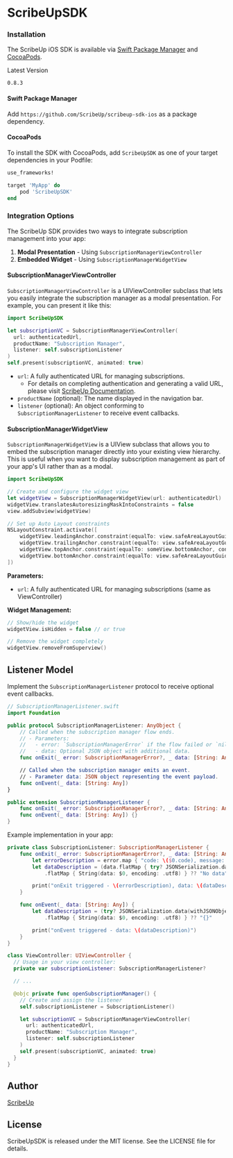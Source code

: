 # ScribeUpSDK


### Installation

The ScribeUp iOS SDK is available via [Swift Package Manager](https://swift.org/package-manager/) and [CocoaPods](https://cocoapods.org/).

Latest Version
```
0.8.3
```

#### Swift Package Manager
Add `https://github.com/ScribeUp/scribeup-sdk-ios` as a package dependency.

#### CocoaPods
To install the SDK with CocoaPods, add `ScribeUpSDK` as one of your target dependencies in your Podfile:

```ruby
use_frameworks!

target 'MyApp' do
    pod 'ScribeUpSDK'
end
```

### Integration Options

The ScribeUp SDK provides two ways to integrate subscription management into your app:

1. **Modal Presentation** - Using `SubscriptionManagerViewController`
2. **Embedded Widget** - Using `SubscriptionManagerWidgetView`

#### SubscriptionManagerViewController

`SubscriptionManagerViewController` is a UIViewController subclass that lets you easily integrate the subscription manager as a modal presentation. For example, you can present it like this:

```swift
import ScribeUpSDK

let subscriptionVC = SubscriptionManagerViewController(
  url: authenticatedUrl,
  productName: "Subscription Manager",
  listener: self.subscriptionListener
)
self.present(subscriptionVC, animated: true)
```

- `url`: A fully authenticated URL for managing subscriptions.
  - For details on completing authentication and generating a valid URL, please visit [ScribeUp Documentation](https://docs.scribeup.io).
- `productName` (optional): The name displayed in the navigation bar.
- `listener` (optional): An object conforming to `SubscriptionManagerListener` to receive event callbacks.

#### SubscriptionManagerWidgetView

`SubscriptionManagerWidgetView` is a UIView subclass that allows you to embed the subscription manager directly into your existing view hierarchy. This is useful when you want to display subscription management as part of your app's UI rather than as a modal.

```swift
import ScribeUpSDK

// Create and configure the widget view
let widgetView = SubscriptionManagerWidgetView(url: authenticatedUrl)
widgetView.translatesAutoresizingMaskIntoConstraints = false
view.addSubview(widgetView)

// Set up Auto Layout constraints
NSLayoutConstraint.activate([
    widgetView.leadingAnchor.constraint(equalTo: view.safeAreaLayoutGuide.leadingAnchor, constant: 20),
    widgetView.trailingAnchor.constraint(equalTo: view.safeAreaLayoutGuide.trailingAnchor, constant: -20),
    widgetView.topAnchor.constraint(equalTo: someView.bottomAnchor, constant: 20),
    widgetView.bottomAnchor.constraint(equalTo: view.safeAreaLayoutGuide.bottomAnchor, constant: -20)
])
```

**Parameters:**
- `url`: A fully authenticated URL for managing subscriptions (same as ViewController)

**Widget Management:**
```swift
// Show/hide the widget
widgetView.isHidden = false // or true

// Remove the widget completely
widgetView.removeFromSuperview()
```


## Listener Model
Implement the `SubscriptionManagerListener` protocol to receive optional event callbacks.
```swift
// SubscriptionManagerListener.swift
import Foundation

public protocol SubscriptionManagerListener: AnyObject {
    // Called when the subscription manager flow ends.
    // - Parameters:
    //   - error: `SubscriptionManagerError` if the flow failed or `nil` on success.
    //   - data: Optional JSON object with additional data.
    func onExit(_ error: SubscriptionManagerError?, _ data: [String: Any]?)

    // Called when the subscription manager emits an event.
    // - Parameter data: JSON object representing the event payload.
    func onEvent(_ data: [String: Any])
}

public extension SubscriptionManagerListener {
    func onExit(_ error: SubscriptionManagerError?, _ data: [String: Any]?) {}
    func onEvent(_ data: [String: Any]) {}
}
```

Example implementation in your app:
```swift
private class SubscriptionListener: SubscriptionManagerListener {
    func onExit(_ error: SubscriptionManagerError?, _ data: [String: Any]?) {
        let errorDescription = error.map { "code: \($0.code), message: \($0.message)" } ?? "No error"
        let dataDescription = (data.flatMap { try? JSONSerialization.data(withJSONObject: $0, options: .prettyPrinted) })
            .flatMap { String(data: $0, encoding: .utf8) } ?? "No data"

        print("onExit triggered - \(errorDescription), data: \(dataDescription)")
    }

    func onEvent(_ data: [String: Any]) {
        let dataDescription = (try? JSONSerialization.data(withJSONObject: data, options: .prettyPrinted))
            .flatMap { String(data: $0, encoding: .utf8) } ?? "{}"

        print("onEvent triggered - data: \(dataDescription)")
    }
}

class ViewController: UIViewController {
  // Usage in your view controller:
  private var subscriptionListener: SubscriptionManagerListener?

  // ...

  @objc private func openSubscriptionManager() {
    // Create and assign the listener
    self.subscriptionListener = SubscriptionListener()

    let subscriptionVC = SubscriptionManagerViewController(
      url: authenticatedUrl,
      productName: "Subscription Manager",
      listener: self.subscriptionListener
    )
    self.present(subscriptionVC, animated: true)
  }
}
```

## Author

[ScribeUp](https://scribeup.io)

## License
ScribeUpSDK is released under the MIT license. See the LICENSE file for details.
